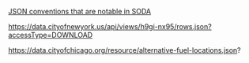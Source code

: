 
[JSON conventions that are notable in SODA](http://dev.socrata.com/docs/formats/json.html)

https://data.cityofnewyork.us/api/views/h9gi-nx95/rows.json?accessType=DOWNLOAD

https://data.cityofchicago.org/resource/alternative-fuel-locations.json?